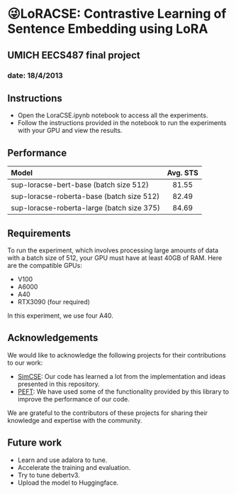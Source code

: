 # 😜LoRACSE: Contrastive Learning of Sentence Embedding using LoRA
## UMICH EECS487 final project
### date: 18/4/2013

## Instructions

- Open the LoraCSE.ipynb notebook to access all the experiments.
- Follow the instructions provided in the notebook to run the experiments with your GPU and view the results.

## Performance

|              Model              | Avg. STS |
|:-------------------------------|:--------:|
| sup-loracse-bert-base (batch size 512) |  81.55  |
| sup-loracse-roberta-base (batch size 512) |   82.49  |
| sup-loracse-roberta-large (batch size 375) |   84.69  |

## Requirements

To run the experiment, which involves processing large amounts of data with a batch size of 512, your GPU must have at least 40GB of RAM.
Here are the compatible GPUs:

- V100
- A6000
- A40
- RTX3090 (four required)

In this experiment, we use four A40.


## Acknowledgements

We would like to acknowledge the following projects for their contributions to our work:

- [SimCSE](https://github.com/princeton-nlp/SimCSE): Our code has learned a lot from the implementation and ideas presented in this repository.
- [PEFT](https://github.com/huggingface/peft): We have used some of the functionality provided by this library to improve the performance of our code.

We are grateful to the contributors of these projects for sharing their knowledge and expertise with the community.

## Future work
- Learn and use adalora to tune.
- Accelerate the training and evaluation.
- Try to tune debertv3.
- Upload the model to Huggingface.
